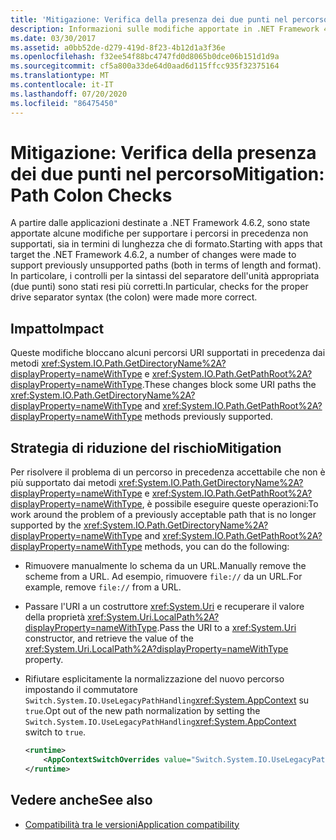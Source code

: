 ```yaml
---
title: 'Mitigazione: Verifica della presenza dei due punti nel percorso'
description: Informazioni sulle modifiche apportate in .NET Framework 4.6.2 per supportare i controlli per la sintassi del separatore di unità appropriata (i due punti).
ms.date: 03/30/2017
ms.assetid: a0bb52de-d279-419d-8f23-4b12d1a3f36e
ms.openlocfilehash: f32ee54f88bc4747fd0d8065b0dce06b151d1d9a
ms.sourcegitcommit: cf5a800a33de64d0aad6d115ffcc935f32375164
ms.translationtype: MT
ms.contentlocale: it-IT
ms.lasthandoff: 07/20/2020
ms.locfileid: "86475450"
---
```

# <a name="mitigation-path-colon-checks"></a><span data-ttu-id="11019-103">Mitigazione: Verifica della presenza dei due punti nel percorso</span><span class="sxs-lookup"><span data-stu-id="11019-103">Mitigation: Path Colon Checks</span></span>
<span data-ttu-id="11019-104">A partire dalle applicazioni destinate a .NET Framework 4.6.2, sono state apportate alcune modifiche per supportare i percorsi in precedenza non supportati, sia in termini di lunghezza che di formato.</span><span class="sxs-lookup"><span data-stu-id="11019-104">Starting with apps that target the .NET Framework 4.6.2, a number of changes were made to support previously unsupported paths (both in terms of length and format).</span></span> <span data-ttu-id="11019-105">In particolare, i controlli per la sintassi del separatore dell'unità appropriata (due punti) sono stati resi più corretti.</span><span class="sxs-lookup"><span data-stu-id="11019-105">In particular, checks for the proper drive separator syntax (the colon) were made more correct.</span></span>  
  
## <a name="impact"></a><span data-ttu-id="11019-106">Impatto</span><span class="sxs-lookup"><span data-stu-id="11019-106">Impact</span></span>  
 <span data-ttu-id="11019-107">Queste modifiche bloccano alcuni percorsi URI supportati in precedenza dai metodi <xref:System.IO.Path.GetDirectoryName%2A?displayProperty=nameWithType> e <xref:System.IO.Path.GetPathRoot%2A?displayProperty=nameWithType>.</span><span class="sxs-lookup"><span data-stu-id="11019-107">These changes block some URI paths the <xref:System.IO.Path.GetDirectoryName%2A?displayProperty=nameWithType> and <xref:System.IO.Path.GetPathRoot%2A?displayProperty=nameWithType> methods previously supported.</span></span>  
  
## <a name="mitigation"></a><span data-ttu-id="11019-108">Strategia di riduzione del rischio</span><span class="sxs-lookup"><span data-stu-id="11019-108">Mitigation</span></span>  
 <span data-ttu-id="11019-109">Per risolvere il problema di un percorso in precedenza accettabile che non è più supportato dai metodi <xref:System.IO.Path.GetDirectoryName%2A?displayProperty=nameWithType> e <xref:System.IO.Path.GetPathRoot%2A?displayProperty=nameWithType>, è possibile eseguire queste operazioni:</span><span class="sxs-lookup"><span data-stu-id="11019-109">To work around the problem of a previously acceptable path that is no longer supported by the <xref:System.IO.Path.GetDirectoryName%2A?displayProperty=nameWithType> and <xref:System.IO.Path.GetPathRoot%2A?displayProperty=nameWithType> methods, you can do the following:</span></span>  
  
- <span data-ttu-id="11019-110">Rimuovere manualmente lo schema da un URL.</span><span class="sxs-lookup"><span data-stu-id="11019-110">Manually remove the scheme from a URL.</span></span> <span data-ttu-id="11019-111">Ad esempio, rimuovere `file://` da un URL.</span><span class="sxs-lookup"><span data-stu-id="11019-111">For example, remove `file://` from a URL.</span></span>  
  
- <span data-ttu-id="11019-112">Passare l'URI a un costruttore <xref:System.Uri> e recuperare il valore della proprietà <xref:System.Uri.LocalPath%2A?displayProperty=nameWithType>.</span><span class="sxs-lookup"><span data-stu-id="11019-112">Pass the URI to a <xref:System.Uri> constructor,  and retrieve the value of the <xref:System.Uri.LocalPath%2A?displayProperty=nameWithType> property.</span></span>  
  
- <span data-ttu-id="11019-113">Rifiutare esplicitamente la normalizzazione del nuovo percorso impostando il commutatore `Switch.System.IO.UseLegacyPathHandling`<xref:System.AppContext> su `true`.</span><span class="sxs-lookup"><span data-stu-id="11019-113">Opt out of the new path normalization by setting the `Switch.System.IO.UseLegacyPathHandling`<xref:System.AppContext> switch to `true`.</span></span>  
  
    ```xml  
    <runtime>  
        <AppContextSwitchOverrides value="Switch.System.IO.UseLegacyPathHandling=true" />
    </runtime>  
    ```  
  
## <a name="see-also"></a><span data-ttu-id="11019-114">Vedere anche</span><span class="sxs-lookup"><span data-stu-id="11019-114">See also</span></span>

- [<span data-ttu-id="11019-115">Compatibilità tra le versioni</span><span class="sxs-lookup"><span data-stu-id="11019-115">Application compatibility</span></span>](application-compatibility.md)
